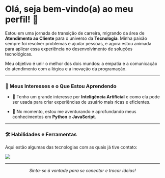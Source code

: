 # Olá, seja bem-vindo(a) ao meu perfil! 👋

Estou em uma jornada de transição de carreira, migrando da área de **Atendimento ao Cliente** para o universo da **Tecnologia**. Minha paixão sempre foi resolver problemas e ajudar pessoas, e agora estou animada para aplicar essa experiência no desenvolvimento de soluções tecnológicas.

Meu objetivo é unir o melhor dos dois mundos: a empatia e a comunicação do atendimento com a lógica e a inovação da programação.

---

### 🔭 Meus Interesses e o Que Estou Aprendendo

- 🤖 Tenho um grande interesse por **Inteligência Artificial** e como ela pode ser usada para criar experiências de usuário mais ricas e eficientes.

- 🌱 No momento, estou me aventurando e aprofundando meus conhecimentos em **Python** e **JavaScript**.

---

### 🛠️ Habilidades e Ferramentas

Aqui estão algumas das tecnologias com as quais já tive contato:

<p align="left">
  <a href="https://skillicons.dev">
    <img src="https://skillicons.dev/icons?i=html,css,python,javascript" />
  </a>
</p>

---

<p align="center">
  <em>Sinta-se à vontade para se conectar e trocar ideias!</em>
</p>
